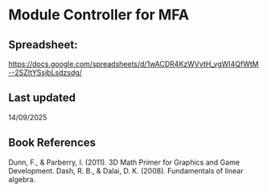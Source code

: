 # Module Controller for MFA

## Spreadsheet:
https://docs.google.com/spreadsheets/d/1wACDR4KzWVvtH_vgWI4QfWtM--2SZItYSsjbLsdzsdg/

## Last updated
14/09/2025

## Book References
Dunn, F., & Parberry, I. (2011). 3D Math Primer for Graphics and Game Development.
Dash, R. B., & Dalai, D. K. (2008). Fundamentals of linear algebra.
